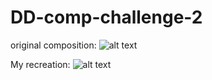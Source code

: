 # DD-comp-challenge-2

original composition:
![alt text](http://frontend.turing.io/assets/images/static-comp-challenge-2.jpg "Logo Title Text 1")



My recreation:
![alt text](https://i.imgur.com/xMp0jCY.jpg "Logo Title Text 1")
